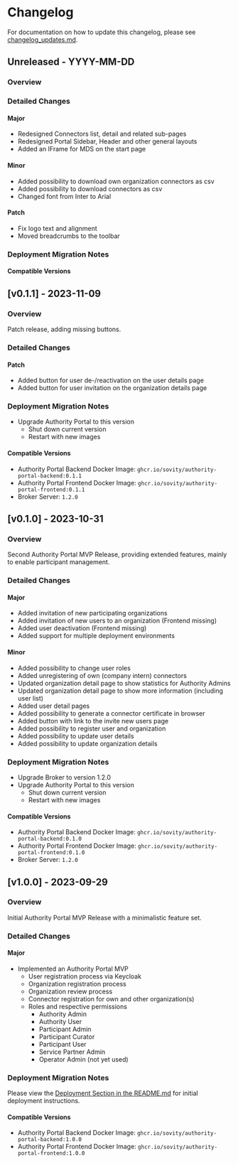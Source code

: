 # Changelog

For documentation on how to update this changelog, please see
[changelog_updates.md](docs/dev/changelog_updates.md).

## Unreleased - YYYY-MM-DD

### Overview

### Detailed Changes

#### Major

- Redesigned Connectors list, detail and related sub-pages
- Redesigned Portal Sidebar, Header and other general layouts
- Added an IFrame for MDS on the start page

#### Minor

- Added possibility to download own organization connectors as csv
- Added possibility to download connectors as csv
- Changed font from Inter to Arial

#### Patch

- Fix logo text and alignment
- Moved breadcrumbs to the toolbar

### Deployment Migration Notes

#### Compatible Versions

## [v0.1.1] - 2023-11-09

### Overview

Patch release, adding missing buttons.

### Detailed Changes

#### Patch

- Added button for user de-/reactivation on the user details page
- Added button for user invitation on the organization details page

### Deployment Migration Notes

- Upgrade Authority Portal to this version
  - Shut down current version
  - Restart with new images

#### Compatible Versions

- Authority Portal Backend Docker Image:
  `ghcr.io/sovity/authority-portal-backend:0.1.1`
- Authority Portal Frontend Docker Image:
  `ghcr.io/sovity/authority-portal-frontend:0.1.1`
- Broker Server: `1.2.0`

## [v0.1.0] - 2023-10-31

### Overview

Second Authority Portal MVP Release, providing extended features, mainly to
enable participant management.

### Detailed Changes

#### Major

- Added invitation of new participating organizations
- Added invitation of new users to an organization (Frontend missing)
- Added user deactivation (Frontend missing)
- Added support for multiple deployment environments

#### Minor

- Added possibility to change user roles
- Added unregistering of own (company intern) connectors
- Updated organization detail page to show statistics for Authority Admins
- Updated organization detail page to show more information (including user
  list)
- Added user detail pages
- Added possibility to generate a connector certificate in browser
- Added button with link to the invite new users page
- Added possibility to register user and organization
- Added possibility to update user details
- Added possibility to update organization details

### Deployment Migration Notes

- Upgrade Broker to version 1.2.0
- Upgrade Authority Portal to this version
  - Shut down current version
  - Restart with new images

#### Compatible Versions

- Authority Portal Backend Docker Image:
  `ghcr.io/sovity/authority-portal-backend:0.1.0`
- Authority Portal Frontend Docker Image:
  `ghcr.io/sovity/authority-portal-frontend:0.1.0`
- Broker Server: `1.2.0`

## [v1.0.0] - 2023-09-29

### Overview

Initial Authority Portal MVP Release with a minimalistic feature set.

### Detailed Changes

#### Major

- Implemented an Authority Portal MVP
  - User registration process via Keycloak
  - Organization registration process
  - Organization review process
  - Connector registration for own and other organization(s)
  - Roles and respective permissions
    - Authority Admin
    - Authority User
    - Participant Admin
    - Participant Curator
    - Participant User
    - Service Partner Admin
    - Operator Admin (not yet used)

### Deployment Migration Notes

Please view the [Deployment Section in the README.md](README.md#deployment) for
initial deployment instructions.

#### Compatible Versions

- Authority Portal Backend Docker Image:
  `ghcr.io/sovity/authority-portal-backend:1.0.0`
- Authority Portal Frontend Docker Image:
  `ghcr.io/sovity/authority-portal-frontend:1.0.0`
